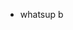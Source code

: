 - whatsup b

<!---
TJwantsaB/TJwantsaB is a ✨ special ✨ repository because its `README.md` (this file) appears on your GitHub profile.
You can click the Preview link to take a look at your changes.
--->
